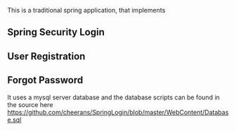 This is a traditional spring application, that implements 

## Spring Security Login
## User Registration
## Forgot Password 


It uses a mysql server database and the database scripts can be found in the source here https://github.com/cheerans/SpringLogin/blob/master/WebContent/Database.sql
